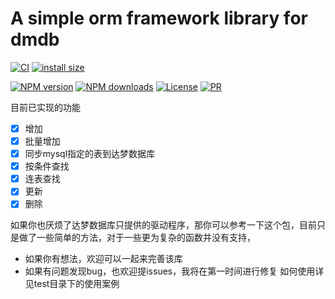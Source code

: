 # A simple orm framework library for dmdb

[![CI](https://github.com/MrYbo/dmdbms/actions/workflows/ci.yml/badge.svg)](https://github.com/MrYbo/dmdbms/actions/workflows/ci.yml)
[![install size](https://packagephobia.com/badge?p=dmdbms)](https://packagephobia.com/result?p=dmdbms)

[![NPM version](https://img.shields.io/npm/v/dmdbms.svg?style=flat)](https://www.npmjs.com/package/dmdbms)
[![NPM downloads](https://img.shields.io/npm/dm/dmdbms.svg?style=flat)](https://www.npmjs.com/package/dmdbms)
[![License](https://img.shields.io/npm/l/vue.svg)](https://www.npmjs.com/package/dmdbms)
[![PR](https://img.shields.io/badge/PRs-welcome-brightgreen.svg)](https://github.com/MrYbo/dmdbms)

目前已实现的功能

- [x] 增加
- [x] 批量增加
- [x] 同步mysql指定的表到达梦数据库
- [x] 按条件查找
- [x] 连表查找
- [x] 更新
- [x] 删除

如果你也厌烦了达梦数据库只提供的驱动程序，那你可以参考一下这个包，目前只是做了一些简单的方法，对于一些更为复杂的函数并没有支持，

- 如果你有想法，欢迎可以一起来完善该库
- 如果有问题发现bug，也欢迎提issues，我将在第一时间进行修复
  如何使用详见test目录下的使用案例

